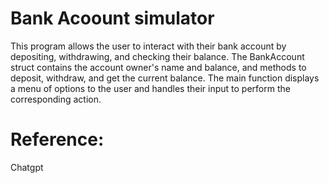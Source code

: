 # Bank Acoount simulator

This program allows the user to interact with their bank account by depositing, withdrawing, and checking their balance. The BankAccount struct contains the account owner's name and balance, and methods to deposit, withdraw, and get the current balance. The main function displays a menu of options to the user and handles their input to perform the corresponding action.



# Reference:

Chatgpt
